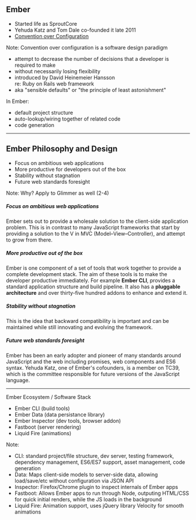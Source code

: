 ## Ember

- Started life as SproutCore
- Yehuda Katz and Tom Dale co-founded it late 2011
- [Convention over Configuration](http://johnotander.com/ember/2015/02/03/convention-over-configuration/)

Note:
Convention over configuration is a software design paradigm 

- attempt to decrease the number of decisions that a developer is required to make 
- without necessarily losing flexibility
- introduced by David Heinemeier Hansson <br> re: Ruby on Rails web framework
- aka "sensible defaults" or "the principle of least astonishment"

In Ember:
- default project structure
- auto-lookup/wiring together of related code
- code generation

----

## Ember Philosophy and Design

- Focus on ambitious web applications
- More productive for developers out of the box
- Stability without stagnation
- Future web standards foresight

Note:
Why? Apply to Glimmer as well (2-4)

##### Focus on ambitious web applications
Ember sets out to provide a wholesale solution to the client-side application problem. This is in 
contrast to many JavaScript frameworks that start by providing a solution to the V in MVC 
(Model–View–Controller), and attempt to grow from there.

##### More productive out of the box
Ember is one component of a set of tools that work together to provide a complete development stack. 
The aim of these tools is to make the developer productive immediately. For example **Ember CLI**, 
provides a standard application structure and build pipeline. It also has a **pluggable architecture** 
and over thirty-five hundred addons to enhance and extend it.

##### Stability without stagnation
This is the idea that backward compatibility is important and can be maintained while still innovating 
and evolving the framework.

##### Future web standards foresight
Ember has been an early adopter and pioneer of many standards around JavaScript and the web 
including promises, web components and ES6 syntax. Yehuda Katz, one of Ember's cofounders, 
is a member on TC39, which is the committee responsible for future versions of the JavaScript language.

----

Ember Ecosystem / Software Stack

- Ember CLI <span class="small">(build tools)</span>
- Ember Data <span class="small">(data persistance library)</span>
- Ember Inspector <span class="small">(dev tools, browser addon)</span>
- Fastboot <span class="small">(server rendering)</span>
- Liquid Fire <span class="small">(animations)</span>

Note:
- CLI: standard project/file structure, dev server, testing framework, dependency management, ES6/ES7 support, asset management, code generation
- Data: Maps client-side models to server-side data, allowing load/save/etc without configuration via JSON API
- Inspector: Firefox/Chrome plugin to inspect internals of Ember apps
- Fastboot: Allows Ember apps to run through Node, outputing HTML/CSS for quick initial renders, while the JS loads in the background
- Liquid Fire: Animation support, uses jQuery library Velocity for smooth animations